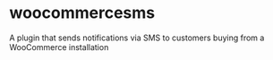 # woocommercesms
A plugin that sends notifications via SMS to customers buying from a WooCommerce installation
